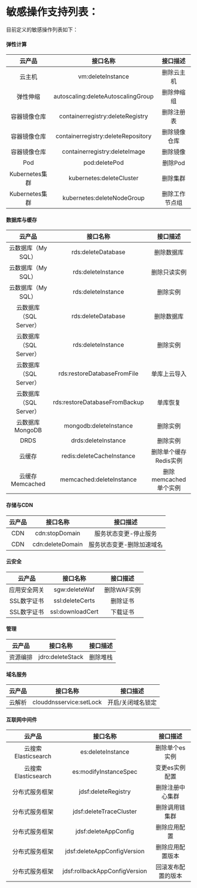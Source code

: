 # 敏感操作支持列表：

目前定义的敏感操作列表如下：

#### 弹性计算
|  **云产品**  | **接口名称** | **接口描述** |
| :----------: | :--------------: | :------: |
| 云主机  |      vm:deleteInstance       |    删除云主机    | 
|     弹性伸缩  |   autoscaling:deleteAutoscalingGroup     |    删除伸缩组  |  
|     容器镜像仓库  |  containerregistry:deleteRegistry   |    删除注册表  |  
|     容器镜像仓库  | containerregistry:deleteRepository   |  删除镜像仓库  | 
|     容器镜像仓库  |  containerregistry:deleteImage   |    删除镜像 |  
|     Pod  |   pod:deletePod    |   删除Pod  | 
|     Kubernetes集群  |   kubernetes:deleteCluster   |   删除集群| 
|    Kubernetes集群  |   kubernetes:deleteNodeGroup    |    删除工作节点组 | 

#### 数据库与缓存
|  **云产品**  | **接口名称** | **接口描述** |
| :----------: | :--------------: | :------: |
| 云数据库（My SQL）  |      rds:deleteDatabase     |    删除数据库    | 
| 云数据库（My SQL）  |     rds:deleteInstance    |   删除只读实例    | 
| 云数据库（My SQL）  |  rds:deleteInstance    |  删除实例   | 
|     云数据库（SQL Server） |  rds:deleteDatabase    |    删除数据库  |  
|     云数据库（SQL Server） |  rds:deleteInstance    |    删除实例|  
|     云数据库（SQL Server） | rds:restoreDatabaseFromFile   |  单库上云导入|  
|     云数据库（SQL Server） |rds:restoreDatabaseFromBackup |  单库恢复|  
|     云数据库MongoDB |  mongodb:deleteInstance   |    删除实例|  
|     DRDS |  drds:deleteInstance   |    删除实例|  
|     云缓存|  redis:deleteCacheInstance  |    删除单个缓存Redis实例|  
|     云缓存Memcached |  memcached:deleteInstance  |    删除memcached单个实例|  

#### 存储与CDN
|  **云产品**  | **接口名称** | **接口描述** |
| :----------: | :--------------: | :------: |
| CDN  |     cdn:stopDomain   |    服务状态变更-停止服务   | 
| CDN  |      cdn:deleteDomain    |    服务状态变更-删除加速域名| 

#### 云安全
|  **云产品**  | **接口名称** | **接口描述** |
| :----------: | :--------------: | :------: |
| 应用安全网关  |      sgw:deleteWaf    |    删除WAF实例   | 
| SSL数字证书  |    ssl:deleteCerts    |    删除证书  | 
| SSL数字证书 |      ssl:downloadCert  |    下载证书  | 

#### 管理
|  **云产品**  | **接口名称** | **接口描述** |
| :----------: | :--------------: | :------: |
| 资源编排 |      jdro:deleteStack  |    删除堆栈  | 

#### 域名服务
|  **云产品**  | **接口名称** | **接口描述** |
| :----------: | :--------------: | :------: |
| 云解析 |      clouddnsservice:setLock  |    开启/关闭域名锁定 | 

#### 互联网中间件
|  **云产品**  | **接口名称** | **接口描述** |
| :----------: | :--------------: | :------: |
| 云搜索Elasticsearch |      es:deleteInstance  |    删除单个es实例  | 
| 云搜索Elasticsearch |     es:modifyInstanceSpec  |    变更es实例配置  | 
| 分布式服务框架 |     jdsf:deleteRegistry  |    删除注册中心集群  | 
| 分布式服务框架 |   jdsf:deleteTraceCluster |    删除调用链集群 | 
| 分布式服务框架 |    jdsf:deleteAppConfig |    删除应用配置 | 
| 分布式服务框架 |     jdsf:deleteAppConfigVersion |   删除应用配置版本  | 
| 分布式服务框架 |     jdsf:rollbackAppConfigVersion  |    回滚发布配置的版本  | 
